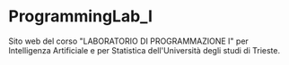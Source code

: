 # ProgrammingLab_I
Sito web del corso "LABORATORIO DI PROGRAMMAZIONE I" per Intelligenza Artificiale e per Statistica dell'Università degli studi di Trieste.
